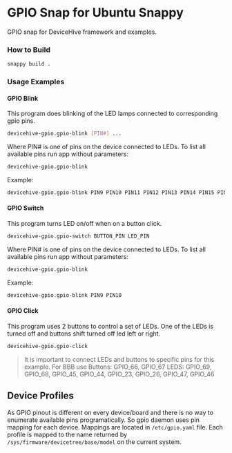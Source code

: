 # GPIO Snap for Ubuntu Snappy
GPIO snap for DeviceHive framework and examples. 

### How to Build
```bash
snappy build .
```


### Usage Examples

#### GPIO Blink

This program does blinking of the LED lamps connected to corresponding gpio pins.

```bash
devicehive-gpio.gpio-blink [PIN#] ...
```
Where PIN# is one of pins on the device connected to LEDs. To list all available pins run app without parameters:
```bash
devicehive-gpio.gpio-blink
```

Example:
```bash
devicehive-gpio.gpio-blink PIN9 PIN10 PIN11 PIN12 PIN13 PIN14 PIN15 PIN16
```


#### GPIO Switch

This program turns LED on/off when on a button click.

```bash
devicehive-gpio.gpio-switch BUTTON_PIN LED_PIN
```
Where PIN# is one of pins on the device connected to LEDs. To list all available pins run app without parameters:
```bash
devicehive-gpio.gpio-blink
```

Example:
```bash
devicehive-gpio.gpio-blink PIN9 PIN10
```


#### GPIO Click

This program uses 2 buttons to control a set of LEDs. One of the LEDs is turned off and buttons shift turned off led left or right.

```bash
devicehive-gpio.gpio-click
```

> It is important to connect LEDs and buttons to specific pins for this example. For BBB use 
> Buttons: GPIO_66, GPIO_67
> LEDS: GPIO_69, GPIO_68, GPIO_45, GPIO_44, GPIO_23, GPIO_26, GPIO_47, GPIO_46

## Device Profiles

As GPIO pinout is different on every device/board and there is no way to enumerate available pins programatically. So gpio daemon uses pin mapping for each device. Mappings are located in `/etc/gpio.yaml` file.  Each profile is mapped to the name returned by `/sys/firmware/devicetree/base/model` on the current system.


